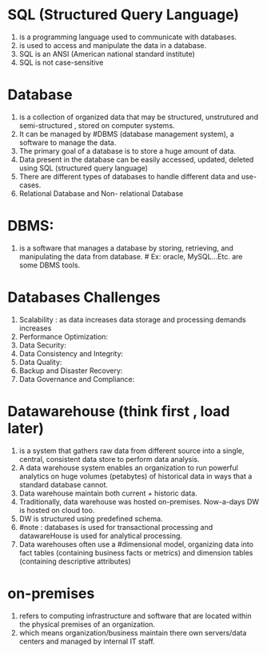 # SQL (Structured Query Language)
1. is a programming language used to communicate with databases.
2. is used to access and manipulate the data in a database.
3. SQL is an ANSI (American national standard institute)
4. SQL is not case-sensitive

# Database
1. is a collection of organized data that may be structured, unstrutured and semi-structured , stored on computer systems.
2. It can be managed by #DBMS (database management system), a software to manage the data.
3. The primary goal of a database is to store a huge amount of data.
4. Data present in the database can be easily accessed, updated, deleted using SQL (structured query language)
5. There are different types of databases to handle different data and use-cases. 
6. Relational Database and Non- relational Database

# DBMS:  
1. is a software that manages a database by storing, retrieving, and manipulating the data from database. # Ex: oracle, MySQL...Etc. are some DBMS tools.

# Databases Challenges
1. Scalability : as data increases data storage and processing demands increases
2. Performance Optimization:
3. Data Security:
4. Data Consistency and Integrity:
5. Data Quality:
6. Backup and Disaster Recovery:
7. Data Governance and Compliance:

# Datawarehouse (think first , load later)
1. is a system that gathers raw data from different source into a single, central, consistent data store to perform data analysis.
2. A data warehouse system enables an organization to run powerful analytics on huge volumes (petabytes) of historical data in ways that a standard database cannot.
3. Data warehouse maintain both current + historic data.
4. Traditionally, data warehouse was hosted on-premises. Now-a-days DW is hosted on cloud too.
5. DW is structured using predefined schema.
6. #note : databases is used for transactional processing and datawareHouse is used for analytical processing.
7. Data warehouses often use a #dimensional model, organizing data into fact tables (containing business facts or metrics) and dimension tables (containing descriptive attributes)

# on-premises
1. refers to computing infrastructure and software that are located within the physical premises of an organization.
2. which means organization/business maintain there own servers/data centers and managed by internal IT staff.



